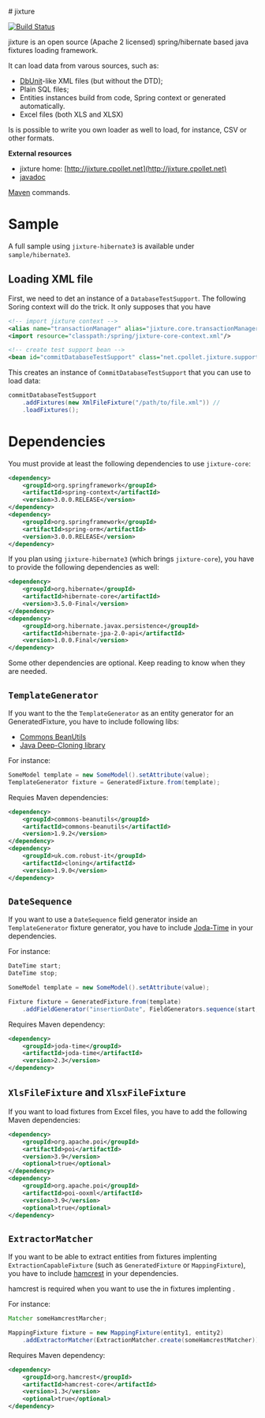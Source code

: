 # jixture

[![Build Status](https://travis-ci.org/cpollet/jixture.svg?branch=master)](https://travis-ci.org/cpollet/jixture)

jixture is an open source (Apache 2 licensed) spring/hibernate based java fixtures loading framework.

It can load data from varous sources, such as:

 * [DbUnit](http://dbunit.sourceforge.net/)-like XML files (but without the DTD);
 * Plain SQL files;
 * Entities instances build from code, Spring context or generated automatically.
 * Excel files (both XLS and XLSX)

Is is possible to write you own loader as well to load, for instance, CSV or other formats.

**External resources**

 * jixture home: [http://jixture.cpollet.net](http://jixture.cpollet.net)
 * [javadoc](http://jixture.cpollet.net/jixture-core/apidocs/index.html)

[Maven](maven.md) commands.

# Sample

A full sample using `jixture-hibernate3` is available under `sample/hibernate3`.

## Loading XML file
First, we need to det an instance of a `DatabaseTestSupport`. The following Soring context will do the trick. It only supposes that you have 

```XML
<!-- import jixture context -->
<alias name="transactionManager" alias="jixture.core.transactionManager"/>
<import resource="classpath:/spring/jixture-core-context.xml"/>

<!-- create test support bean -->
<bean id="commitDatabaseTestSupport" class="net.cpollet.jixture.support.CommitDatabaseTestSupport" />
```

This creates an instance of `CommitDatabaseTestSupport` that you can use to load data:

```Java
commitDatabaseTestSupport
	.addFixtures(new XmlFileFixture("/path/to/file.xml")) //
	.loadFixtures();
```

# Dependencies
You must provide at least the following dependencies to use `jixture-core`:

```XML
<dependency>
	<groupId>org.springframework</groupId>
	<artifactId>spring-context</artifactId>
	<version>3.0.0.RELEASE</version>
</dependency>
<dependency>
	<groupId>org.springframework</groupId>
	<artifactId>spring-orm</artifactId>
	<version>3.0.0.RELEASE</version>
</dependency>
```

If you plan using `jixture-hibernate3` (which brings `jixture-core`), you have to provide the following dependencies as well:

```XML
<dependency>
	<groupId>org.hibernate</groupId>
	<artifactId>hibernate-core</artifactId>
	<version>3.5.0-Final</version>
</dependency>
<dependency>
	<groupId>org.hibernate.javax.persistence</groupId>
	<artifactId>hibernate-jpa-2.0-api</artifactId>
	<version>1.0.0.Final</version>
</dependency>
```

Some other dependencies are optional. Keep reading to know when they are needed.

## ```TemplateGenerator```
If you want to the the ```TemplateGenerator``` as an entity generator for an GeneratedFixture, you have to include following libs:

 * [Commons BeanUtils](http://commons.apache.org/proper/commons-beanutils/)
 * [Java Deep-Cloning library](https://code.google.com/p/cloning/)

For instance:

```Java
SomeModel template = new SomeModel().setAttribute(value);
TemplateGenerator fixture = GeneratedFixture.from(template);
```

Requies Maven dependencies:

```XML
<dependency>
	<groupId>commons-beanutils</groupId>
	<artifactId>commons-beanutils</artifactId>
	<version>1.9.2</version>
</dependency>
<dependency>
	<groupId>uk.com.robust-it</groupId>
	<artifactId>cloning</artifactId>
	<version>1.9.0</version>
</dependency>
```

## ```DateSequence```

If you want to use a  ```DateSequence``` field generator inside an ```TemplateGenerator``` fixture generator, you have to include [Joda-Time](http://www.joda.org/joda-time/) in your dependencies.

For instance:

```Java
DateTime start;
DateTime stop;

SomeModel template = new SomeModel().setAttribute(value);

Fixture fixture = GeneratedFixture.from(template)
	.addFieldGenerator("insertionDate", FieldGenerators.sequence(start, stop));
```

Requires Maven dependency:

```XML
<dependency>
	<groupId>joda-time</groupId>
	<artifactId>joda-time</artifactId>
	<version>2.3</version>
</dependency>
```

## ```XlsFileFixture``` and ```XlsxFileFixture```

If you want to load fixtures from Excel files, you have to add the following Maven dependencies:

```XML
<dependency>
	<groupId>org.apache.poi</groupId>
	<artifactId>poi</artifactId>
	<version>3.9</version>
	<optional>true</optional>
</dependency>
<dependency>
	<groupId>org.apache.poi</groupId>
	<artifactId>poi-ooxml</artifactId>
	<version>3.9</version>
	<optional>true</optional>
</dependency>
```


## ```ExtractorMatcher```
If you want to be able to extract entities from fixtures implenting ```ExtractionCapableFixture``` (such as ```GeneratedFixture``` or ```MappingFixture```), you have to include [hamcrest](https://code.google.com/p/hamcrest/) in your dependencies.

hamcrest is required when you want to use the  in fixtures implenting .

For instance:

```Java
Matcher someHamcrestMarcher;

MappingFixture fixture = new MappingFixture(entity1, entity2)
	.addExtractorMatcher(ExtractionMatcher.create(someHamcrestMatcher));
```

Requires Maven dependency:

```XML
<dependency>
	<groupId>org.hamcrest</groupId>
	<artifactId>hamcrest-core</artifactId>
	<version>1.3</version>
	<optional>true</optional>
</dependency>
```

